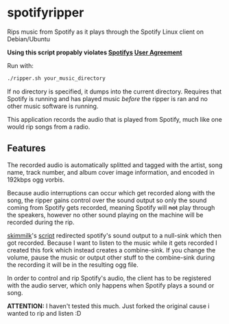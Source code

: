 spotifyripper
=============

Rips music from Spotify as it plays through the Spotify Linux client on Debian/Ubuntu

**Using this script propably violates [Spotifys](https://spotify.com) [User Agreement](https://www.spotify.com/legal/end-user-agreement/)**

Run with:
```bash
./ripper.sh your_music_directory
```

If no directory is specified, it dumps into the current directory.
Requires that Spotify is running and has played music *before* the ripper is ran and no other music software is running.

This application records the audio that is played from Spotify, much like one would rip songs from a radio.

## Features

The recorded audio is automatically splitted and tagged with the artist, song name, track number, and album cover image information, and encoded in 192kbps ogg vorbis.

Because audio interruptions can occur which get recorded along with the song, the ripper gains control over the sound output so only the sound coming from Spotify gets recorded, meaning Spotify will ~~not~~ play through the speakers, however no other sound playing on the machine will be recorded during the rip.

[skimmilk](https://github.com/skimmilk)'s [script](https://github.com/skimmilk/spotifyripper) redirected spotify's sound output to a null-sink which then got recorded. Because I want to listen to the music while it gets recorded I created this fork which instead creates a combine-sink. If you change the volume, pause the music or output other stuff to the combine-sink during the recording it will be in the resulting ogg file.

In order to control and rip Spotify's audio, the client has to be registered with the audio server, which only happens when Spotify plays a sound or song.

**ATTENTION:** I haven't tested this much. Just forked the original cause i wanted to rip and listen :D
